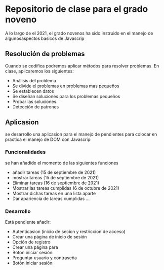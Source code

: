 # Repositorio de clase para el grado noveno
A lo largo de el 2021, el grado novenos ha sido instruido en el manejo de algunosaspectos basicos de Javascrip 
## Resolución de problemas
Cuando se codifica podremos aplicar métodos para resolver problemas. En clase, aplicaremos los siguientes:
* Análisis del problema
 * Se divide el problemas en problemas mas pequeños
 * Se establecen datos
 * Se diseñan soluciones para los problemas pequeños
 * Probar las soluciones
* Detección de patrones
## Aplicasion
se desarrollo una aplicasion para el manejo de pendientes para colocar en practica el manejo de DOM con Javascrip

### Funcionalidades
se han añadido el momento de las siguientes funciones 
 
* añadir tareas (15 de septiembre de 2021)
* mostrar tareas (15 de septiembre de 2021)
* Eliminar tareas (16 de septiembre de 2021)
* Mostrar las tareas cumplidas (6 de octubre de 2021)
 * Mostrar dichas tareas en una lista aparte
  * Dar apariencia de tareas cumplidas
...

### Desarrollo
Está pendiente añadir:
* Autenticasion (inicio de secion y restriccion de acceso)
 * Crear una página de inicio de sesión
  * Opción de registro
   * Crear una página para 
 * Boton iniciar sesión
 * Preguntar usuario y contraseña
 * Botón iniciar sesión
